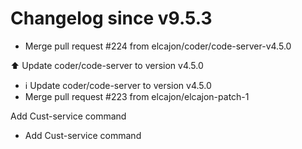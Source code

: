 # Changelog since v9.5.3
- Merge pull request #224 from elcajon/coder/code-server-v4.5.0

⬆️ Update coder/code-server to version v4.5.0 
- ℹ️ Update coder/code-server to version v4.5.0 
- Merge pull request #223 from elcajon/elcajon-patch-1

Add Cust-service command 
- Add Cust-service command 
